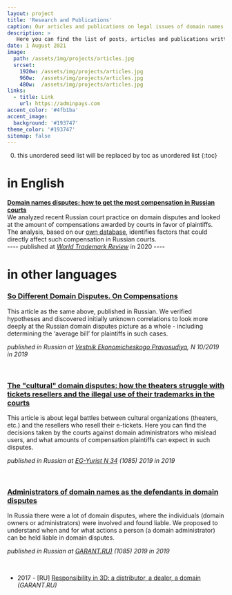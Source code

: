 ```yaml
---
layout: project
title: 'Research and Publications'
caption: Our articles and publications on legal issues of domain names and domain disputes (mostly in Russia).
description: >
   Here you can find the list of posts, articles and publications written by our legal counsels. 
date: 1 August 2021
image: 
  path: /assets/img/projects/articles.jpg
  srcset: 
    1920w: /assets/img/projects/articles.jpg
    960w:  /assets/img/projects/articles.jpg
    480w:  /assets/img/projects/articles.jpg
links:
  - title: Link
    url: https://adminpays.com
accent_color: '#4fb1ba'
accent_image:
  background: '#193747'
theme_color: '#193747'
sitemap: false
---
```


0. this unordered seed list will be replaced by toc as unordered list
{:toc}

# in English

[**Domain names disputes: how to get the most compensation in Russian courts**](http://dorotenko.pro/domain-disputes-in-russia-wtr/) <br/>
We analyzed recent Russian court practice on domain disputes and looked at the amount of compensations awarded by courts in favor of plaintiffs. The analysis, based on our [own database](/projects/databases.md), identifies factors that could directly affect such compensation in Russian courts. <br/>
---- published at [*World Trademark Review*](https://www.worldtrademarkreview.com/brand-management/domain-name-disputes-in-russia-how-get-most-compensation-in-court) in 2020 ---- <br/> 

# in other languages

### [**So Different Domain Disputes. On Compensations**](http://dorotenko.pro/ru/publication-domain-disputes-on-compensation/) <br/>

This article as the same above, published in Russian. We verified hypotheses and discovered initially unknown correlations to look more deeply at the Russian domain disputes picture as a whole - including determining the ‘average bill’ for plaintiffs in such cases. <br/>

*published in Russian at [Vestnik Ekonomicheskogo Pravosudiya](https://igzakon.ru/magazine535), N 10/2019 in 2019*

<br/>

### [**The "cultural" domain disputes: how the theaters struggle with tickets resellers and the illegal use of their trademarks in the courts**](http://dorotenko.pro/ru/domain-disputes-theatres/) <br/>

This article is about legal battles between cultural organizations (theaters, etc.) and the resellers who resell their e-tickets. Here you can find the decisions taken by the courts against domain administrators who mislead users, and what amounts of compensation plaintiffs can expect in such disputes. <br/>

*published in Russian at [EG-Yurist N 34](https://www.eg-online.ru/article/405291/) (1085) 2019 in 2019*

<br/>

### [Administrators of domain names as the defendants in domain disputes](http://dorotenko.pro/ru/domain-admin-liability/)
In Russia there were a lot of domain disputes, where the individuals (domain owners or administrators) were involved and found liable. We proposed to understand when and for what actions a person (a domain administrator) can be held liable in domain disputes. <br/>

*published in Russian at [GARANT.RU)](https://www.garant.ru/ia/opinion/author/dorotenko/1275783/) (1085) 2019 in 2019*

<br/>

* 2017 - [RU] [Responsibility in 3D: a distributor, a dealer, a domain](http://dorotenko.pro/ru/dealers-and-domains/) *(GARANT.RU)*
